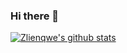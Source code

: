 ### Hi there 👋

[![Zlienqwe's github stats](https://github-readme-stats.vercel.app/api?username=Zlienqwe&hide=contribs,prs&show_icons=true&theme=radical)](https://github.com/anuraghazra/github-readme-stats)

<!--
**zlienqwe/zlienqwe** is a ✨ _special_ ✨ repository because its `README.md` (this file) appears on your GitHub profile.

Here are some ideas to get you started:

- 🔭 I’m currently working on ...
- 🌱 I’m currently learning ...
- 👯 I’m looking to collaborate on ...
- 🤔 I’m looking for help with ...
- 💬 Ask me about ...
- 📫 How to reach me: ...
- 😄 Pronouns: ...
- ⚡ Fun fact: ...
-->
